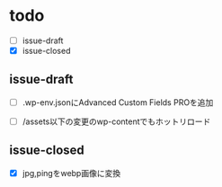 # todo
- [ ] issue-draft
- [x] issue-closed

## issue-draft
- [ ] .wp-env.jsonにAdvanced Custom Fields PROを追加
- [ ] /assets以下の変更のwp-contentでもホットリロード




## issue-closed
- [x] jpg,pingをwebp画像に変換
